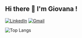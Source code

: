 ## Hi there 👋 I'm Giovana !
[![LinkedIn](https://img.shields.io/badge/LinkedIn-0077B5?style=for-the-badge&logo=linkedin&logoColor=white)](https://www.linkedin.com/in/giovana-lopes-ribeiro-4635912a8)
[![Gmail](https://img.shields.io/badge/Gmail-333333?style=for-the-badge&logo=gmail&logoColor=red)](mailto:gilopes2005@gmail.com)

![Top Langs](https://github-readme-stats-git-masterrstaa-rickstaa.vercel.app/api/top-langs/?username=gilopesr&layout=compact&bg_color=FFF&border_color=30A3DC&title_color=ff95bc&text_color=000)
